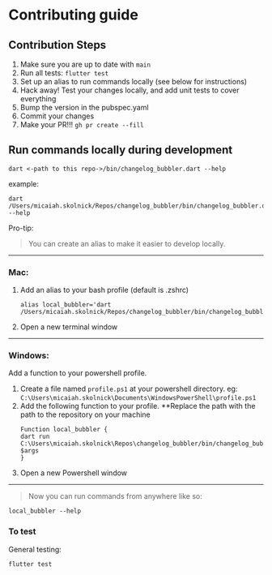 # Contributing guide



## Contribution Steps
1. Make sure you are up to date with `main`
1. Run all tests: `flutter test`
1. Set up an alias to run commands locally (see below for instructions)
1. Hack away! Test your changes locally, and add unit tests to cover everything
1. Bump the version in the pubspec.yaml
1. Commit your changes
1. Make your PR!!! `gh pr create --fill`

## Run commands locally during development
```
dart <-path to this repo->/bin/changelog_bubbler.dart --help
```
example: 
```
dart /Users/micaiah.skolnick/Repos/changelog_bubbler/bin/changelog_bubbler.dart --help
```

Pro-tip: 

> You can create an alias to make it easier to develop locally. 
---

### Mac: 

1. Add an alias to your bash profile (default is .zshrc)

    ```
    alias local_bubbler='dart /Users/micaiah.skolnick/Repos/changelog_bubbler/bin/changelog_bubbler.dart'
    ```
1. Open a new terminal window
---

### Windows:

Add a function to your powershell profile. 
1. Create a file named `profile.ps1` at your powershell directory. eg: `C:\Users\micaiah.skolnick\Documents\WindowsPowerShell\profile.ps1`
1. Add the following function to your profile. **Replace the path with the path to the repository on your machine
    ```
    Function local_bubbler {
    dart run C:\Users\micaiah.skolnick\Repos\changelog_bubbler/bin/changelog_bubbler.dart $args 
    }
    ```
1. Open a new Powershell window

---

> Now you can run commands from anywhere like so: 
```
local_bubbler --help
```

### To test
General testing:
```
flutter test
```
